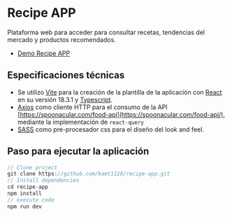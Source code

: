 # Recipe APP

Plataforma web para acceder para consultar recetas, tendencias del mercado y productos recomendados.
- [Demo Recipe APP](https://kamt1128.github.io/recipe-app/)

## Especificaciones técnicas

- Se utilizo [Vite](https://github.com/vitejs) para la creación de la plantilla de la aplicación con [React](https://es.react.dev/) en su versión 18.3.1 y [Typescript](https://www.typescriptlang.org/).
- [Axios](https://axios-http.com/es/docs/intro) como cliente HTTP para el consumo de la API [https://spoonacular.com/food-api](https://spoonacular.com/food-api/), mediante la implementación de `react-query`
- [SASS](https://sass-lang.com/) como pre-procesador css para el diseño del look and feel.

## Paso para ejecutar la aplicación
```js
// Clone project
git clone https://github.com/kamt1128/recipe-app.git
// Install dependencies
cd recipe-app
npm install
// execute code
npm run dev
```
